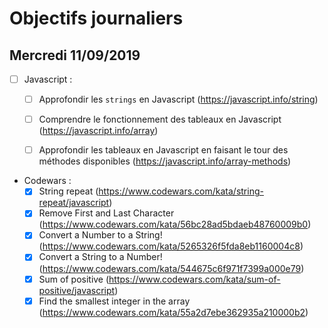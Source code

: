 # Objectifs journaliers

## Mercredi 11/09/2019


* [ ] Javascript :
  * [ ] Approfondir les `strings` en Javascript (https://javascript.info/string)
  * [ ] Comprendre le fonctionnement des tableaux en Javascript (https://javascript.info/array)
  * [ ] Approfondir les tableaux en Javascript en faisant le tour des méthodes disponibles (https://javascript.info/array-methods)



* Codewars :
  * [x] String repeat (https://www.codewars.com/kata/string-repeat/javascript)
  * [x] Remove First and Last Character (https://www.codewars.com/kata/56bc28ad5bdaeb48760009b0)
  * [x] Convert a Number to a String! (https://www.codewars.com/kata/5265326f5fda8eb1160004c8)
  * [x] Convert a String to a Number! (https://www.codewars.com/kata/544675c6f971f7399a000e79)
  * [x] Sum of positive (https://www.codewars.com/kata/sum-of-positive/javascript)
  * [x] Find the smallest integer in the array (https://www.codewars.com/kata/55a2d7ebe362935a210000b2)
